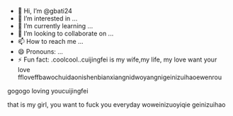 - 👋 Hi, I’m @gbati24
- 👀 I’m interested in ...
- 🌱 I’m currently learning ...
- 💞️ I’m looking to collaborate on ...
- 📫 How to reach me ...
- 😄 Pronouns: ...
- ⚡ Fun fact: .coolcool..cuijingfei is my wife,my life, my love
want your love ffloveffbawochuidaonishenbianxiangnidwoyangnigeinizuihaoewenrou
<!---you and family,you are the best wishes to youmy family
gbati24/gbati24 is a ✨ special ✨ repository becaunicaishixiannvse its `README.md` (this file) appears on your GitHub profile.
You can click the Preview link to take a look at your changes.
--->gogogo loving youcuijingfei
that is my girl, you
want to fuck you everyday
woweinizuoyiqie
geinizuihao
